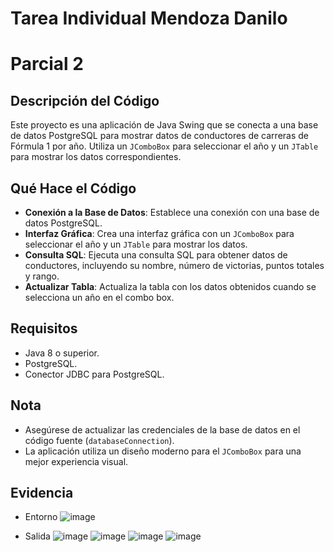 
# Tarea Individual Mendoza Danilo
# Parcial 2

## Descripción del Código

Este proyecto es una aplicación de Java Swing que se conecta a una base de datos PostgreSQL para mostrar datos de conductores de carreras de Fórmula 1 por año. Utiliza un `JComboBox` para seleccionar el año y un `JTable` para mostrar los datos correspondientes.

## Qué Hace el Código

- **Conexión a la Base de Datos**: Establece una conexión con una base de datos PostgreSQL.
- **Interfaz Gráfica**: Crea una interfaz gráfica con un `JComboBox` para seleccionar el año y un `JTable` para mostrar los datos.
- **Consulta SQL**: Ejecuta una consulta SQL para obtener datos de conductores, incluyendo su nombre, número de victorias, puntos totales y rango.
- **Actualizar Tabla**: Actualiza la tabla con los datos obtenidos cuando se selecciona un año en el combo box.

## Requisitos

- Java 8 o superior.
- PostgreSQL.
- Conector JDBC para PostgreSQL.

## Nota

- Asegúrese de actualizar las credenciales de la base de datos en el código fuente (`databaseConnection`).
- La aplicación utiliza un diseño moderno para el `JComboBox` para una mejor experiencia visual.

## Evidencia

- Entorno
![image](https://github.com/danilomdza/Tarea-Individual---Parcial-2/assets/162849123/2e21c1d9-0c89-4825-967c-e2e1e9ef0b8f)

- Salida
![image](https://github.com/danilomdza/Tarea-Individual---Parcial-2/assets/162849123/c8b830f9-f13a-4856-abb5-fedeb2774485)
![image](https://github.com/danilomdza/Tarea-Individual---Parcial-2/assets/162849123/701dc285-e711-457a-8a5d-d96f4b649b77)
![image](https://github.com/danilomdza/Tarea-Individual---Parcial-2/assets/162849123/0c07314e-a0c5-4eae-9746-78514b766b92)
![image](https://github.com/danilomdza/Tarea-Individual---Parcial-2/assets/162849123/553a00f7-b444-4b37-bbfb-23ba386d6eb0)


